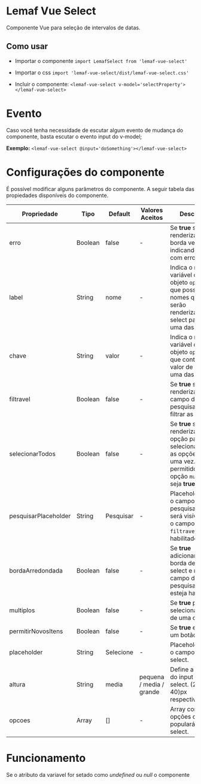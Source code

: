 # Lemaf Vue Select

Componente Vue para seleção de intervalos de datas.

## Como usar

- Importar o componente `import LemafSelect from 'lemaf-vue-select'`
- Importar o css `import 'lemaf-vue-select/dist/lemaf-vue-select.css'`

- Incluir o componente: `<lemaf-vue-select v-model='selectProperty'></lemaf-vue-select>`

# Evento

Caso você tenha necessidade de escutar algum evento de mudança do componente, basta escutar o evento input do v-model;

**Exemplo:**
`<lemaf-vue-select @input='doSomething'></lemaf-vue-select>`

# Configurações do componente

É possível modificar alguns parâmetros do componente. A seguir tabela das propiedades disponíveis do componente.

|Propriedade          | Tipo    | Default   | Valores Aceitos           | Descrição |
---------------------|---------|-----------|---------------------------|------------|
|erro                 | Boolean | false     | -                         | Se **true** será renderizada uma borda vermelha, indicando campo com erro |
|label                | String  | nome      | -                         | Indica o nome da variável do objeto `opcoes` que possui os nomes que serão renderizados no select para cada uma das opções |
|chave                | String  | valor     | -                         | Indica o nome da variável do objeto `opcoes` que contém o valor de cada uma das opções |
|filtravel            | Boolean | false     | -                         | Se **true** será renderizado um campo de pesquisa para filtrar as opções |
|selecionarTodos      | Boolean | false     | -                         | Se **true** será renderizado uma opção para selecionar todas as opções de uma vez. Só é permitido caso a opção `multiplos` seja **true** |
|pesquisarPlaceholder | String  | Pesquisar | -                         | Placeholder para o campo de pesquisa. Só será visível caso o campo `filtravel` esteja habilitado.|
|bordaArredondada     | Boolean | false     | -                         | Se **true** adicionará uma borda de `20px` no select e no campo de pesquisa, caso esteja habilitado. |
|multiplos            | Boolean | false     | -                         | Se **true** permitirá selecionar mais de uma opção. |
|permitirNovosItens   | Boolean | false     | -                         | Se **true** exibirá um botão |
|placeholder          | String  | Selecione | -                         | Placeholder para o campo de select. |
|altura               | String  | media     | pequena / media / grande  | Define a altura do input do select. (20 /30 / 40)px respectivamente. |
|opcoes               | Array   | []        | -                         | Array com as opções que populará o select. |

# Funcionamento

Se o atributo da variavel for setado como *undefined* ou *null* o componente

